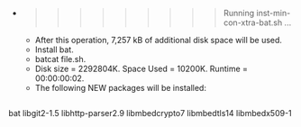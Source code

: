 * >>>>>>>>> Running inst-min-con-xtra-bat.sh ...
  * After this operation, 7,257 kB of additional disk space will be used.
  * Install bat.
  * batcat file.sh.
  * Disk size = 2292804K. Space Used = 10200K. Runtime = 00:00:00:02.
  * The following NEW packages will be installed:
  ```bash
bat libgit2-1.5 libhttp-parser2.9 libmbedcrypto7 libmbedtls14
libmbedx509-1
  ```

